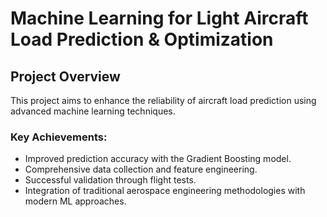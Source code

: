 # Machine Learning for Light Aircraft Load Prediction & Optimization

## Project Overview
This project aims to enhance the reliability of aircraft load prediction using advanced machine learning techniques.

### Key Achievements:
- Improved prediction accuracy with the Gradient Boosting model.
- Comprehensive data collection and feature engineering.
- Successful validation through flight tests.
- Integration of traditional aerospace engineering methodologies with modern ML approaches.
